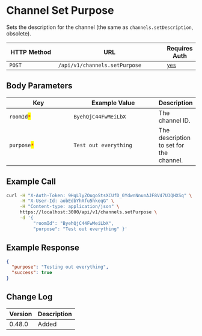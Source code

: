 # Channel Set Purpose

Sets the description for the channel (the same as `channels.setDescription`, obsolete).

<table><thead><tr><th width="163">HTTP Method</th><th width="320">URL</th><th>Requires Auth</th></tr></thead><tbody><tr><td><code>POST</code></td><td><code>/api/v1/channels.setPurpose</code></td><td><a href="../../authentication-endpoints/"><code>yes</code></a></td></tr></tbody></table>

## Body Parameters

<table><thead><tr><th width="192.33333333333331">Key</th><th width="240">Example Value</th><th>Description</th></tr></thead><tbody><tr><td><code>roomId</code><mark style="color:red;"><code>*</code></mark></td><td><code>ByehQjC44FwMeiLbX</code></td><td>The channel ID.</td></tr><tr><td><code>purpose</code><mark style="color:red;"><code>*</code></mark></td><td><code>Test out everything</code></td><td>The description to set for the channel.</td></tr></tbody></table>

## Example Call

```bash
curl -H "X-Auth-Token: 9HqLlyZOugoStsXCUfD_0YdwnNnunAJF8V47U3QHXSq" \
     -H "X-User-Id: aobEdbYhXfu5hkeqG" \
     -H "Content-type: application/json" \
     https://localhost:3000/api/v1/channels.setPurpose \
     -d '{ 
          "roomId": "ByehQjC44FwMeiLbX", 
          "purpose": "Test out everything" }'
```

## Example Response

```json
{
  "purpose": "Testing out everything",
  "success": true
}
```

## Change Log

| Version | Description |
| ------- | ----------- |
| 0.48.0  | Added       |

